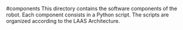 #components
This directory contains the software components of the robot.
Each component consists in a Python script.
The scripts are organized according to the LAAS Architecture.